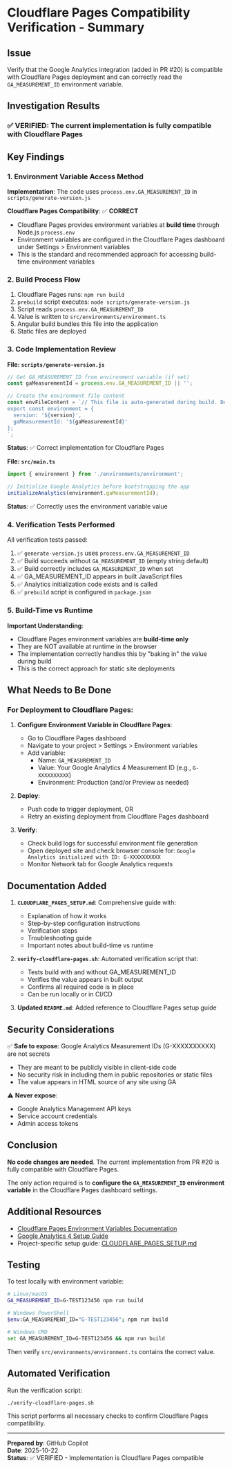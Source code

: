 # Cloudflare Pages Compatibility Verification - Summary

## Issue
Verify that the Google Analytics integration (added in PR #20) is compatible with Cloudflare Pages deployment and can correctly read the `GA_MEASUREMENT_ID` environment variable.

## Investigation Results

### ✅ VERIFIED: The current implementation is fully compatible with Cloudflare Pages

## Key Findings

### 1. Environment Variable Access Method
**Implementation**: The code uses `process.env.GA_MEASUREMENT_ID` in `scripts/generate-version.js`

**Cloudflare Pages Compatibility**: ✅ **CORRECT**
- Cloudflare Pages provides environment variables at **build time** through Node.js `process.env`
- Environment variables are configured in the Cloudflare Pages dashboard under Settings > Environment variables
- This is the standard and recommended approach for accessing build-time environment variables

### 2. Build Process Flow
1. Cloudflare Pages runs: `npm run build`
2. `prebuild` script executes: `node scripts/generate-version.js`
3. Script reads `process.env.GA_MEASUREMENT_ID` 
4. Value is written to `src/environments/environment.ts`
5. Angular build bundles this file into the application
6. Static files are deployed

### 3. Code Implementation Review

**File: `scripts/generate-version.js`**
```javascript
// Get GA_MEASUREMENT_ID from environment variable (if set)
const gaMeasurementId = process.env.GA_MEASUREMENT_ID || '';

// Create the environment file content
const envFileContent = `// This file is auto-generated during build. Do not edit manually.
export const environment = {
  version: '${version}',
  gaMeasurementId: '${gaMeasurementId}'
};
`;
```

**Status**: ✅ Correct implementation for Cloudflare Pages

**File: `src/main.ts`**
```typescript
import { environment } from './environments/environment';

// Initialize Google Analytics before bootstrapping the app
initializeAnalytics(environment.gaMeasurementId);
```

**Status**: ✅ Correctly uses the environment variable value

### 4. Verification Tests Performed

All verification tests passed:

1. ✅ `generate-version.js` uses `process.env.GA_MEASUREMENT_ID`
2. ✅ Build succeeds without `GA_MEASUREMENT_ID` (empty string default)
3. ✅ Build correctly includes `GA_MEASUREMENT_ID` when set
4. ✅ GA_MEASUREMENT_ID appears in built JavaScript files
5. ✅ Analytics initialization code exists and is called
6. ✅ `prebuild` script is configured in `package.json`

### 5. Build-Time vs Runtime

**Important Understanding**:
- Cloudflare Pages environment variables are **build-time only**
- They are NOT available at runtime in the browser
- The implementation correctly handles this by "baking in" the value during build
- This is the correct approach for static site deployments

## What Needs to Be Done

### For Deployment to Cloudflare Pages:

1. **Configure Environment Variable in Cloudflare Pages**:
   - Go to Cloudflare Pages dashboard
   - Navigate to your project > Settings > Environment variables
   - Add variable:
     - Name: `GA_MEASUREMENT_ID`
     - Value: Your Google Analytics 4 Measurement ID (e.g., `G-XXXXXXXXXX`)
     - Environment: Production (and/or Preview as needed)

2. **Deploy**:
   - Push code to trigger deployment, OR
   - Retry an existing deployment from Cloudflare Pages dashboard

3. **Verify**:
   - Check build logs for successful environment file generation
   - Open deployed site and check browser console for: 
     `Google Analytics initialized with ID: G-XXXXXXXXXX`
   - Monitor Network tab for Google Analytics requests

## Documentation Added

1. **`CLOUDFLARE_PAGES_SETUP.md`**: Comprehensive guide with:
   - Explanation of how it works
   - Step-by-step configuration instructions
   - Verification steps
   - Troubleshooting guide
   - Important notes about build-time vs runtime

2. **`verify-cloudflare-pages.sh`**: Automated verification script that:
   - Tests build with and without GA_MEASUREMENT_ID
   - Verifies the value appears in built output
   - Confirms all required code is in place
   - Can be run locally or in CI/CD

3. **Updated `README.md`**: Added reference to Cloudflare Pages setup guide

## Security Considerations

✅ **Safe to expose**: Google Analytics Measurement IDs (G-XXXXXXXXXX) are not secrets
- They are meant to be publicly visible in client-side code
- No security risk in including them in public repositories or static files
- The value appears in HTML source of any site using GA

⚠️ **Never expose**: 
- Google Analytics Management API keys
- Service account credentials
- Admin access tokens

## Conclusion

**No code changes are needed**. The current implementation from PR #20 is fully compatible with Cloudflare Pages. 

The only action required is to **configure the `GA_MEASUREMENT_ID` environment variable** in the Cloudflare Pages dashboard settings.

## Additional Resources

- [Cloudflare Pages Environment Variables Documentation](https://developers.cloudflare.com/pages/configuration/build-configuration/#environment-variables)
- [Google Analytics 4 Setup Guide](https://support.google.com/analytics/answer/9304153)
- Project-specific setup guide: [CLOUDFLARE_PAGES_SETUP.md](./CLOUDFLARE_PAGES_SETUP.md)

## Testing

To test locally with environment variable:

```bash
# Linux/macOS
GA_MEASUREMENT_ID=G-TEST123456 npm run build

# Windows PowerShell
$env:GA_MEASUREMENT_ID="G-TEST123456"; npm run build

# Windows CMD
set GA_MEASUREMENT_ID=G-TEST123456 && npm run build
```

Then verify `src/environments/environment.ts` contains the correct value.

## Automated Verification

Run the verification script:

```bash
./verify-cloudflare-pages.sh
```

This script performs all necessary checks to confirm Cloudflare Pages compatibility.

---

**Prepared by**: GitHub Copilot  
**Date**: 2025-10-22  
**Status**: ✅ VERIFIED - Implementation is Cloudflare Pages compatible

